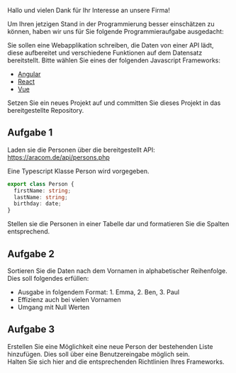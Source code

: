 Hallo und vielen Dank für Ihr Interesse an unsere Firma!

Um Ihren jetzigen Stand in der Programmierung besser einschätzen zu können, haben wir uns für Sie folgende Programmieraufgabe ausgedacht:

Sie sollen eine Webapplikation schreiben, die Daten von einer API lädt, diese aufbereitet und verschiedene Funktionen auf dem Datensatz bereitstellt. Bitte wählen Sie eines der folgenden Javascript Frameworks:

- [Angular](https://angular.io/)
- [React](https://react.dev/)
- [Vue](https://vuejs.org/)

Setzen Sie ein neues Projekt auf und committen Sie dieses Projekt in das bereitgestellte Repository.


## Aufgabe 1
Laden sie die Personen über die bereitgestellt API: https://aracom.de/api/persons.php

Eine Typescript Klasse Person wird vorgegeben.

```typescript
export class Person {
  firstName: string;
  lastName: string;
  birthday: date;
}
```

Stellen sie die Personen in einer Tabelle dar und formatieren Sie die Spalten entsprechend.

## Aufgabe 2
Sortieren Sie die Daten nach dem Vornamen in alphabetischer Reihenfolge.
Dies soll folgendes erfüllen:
- Ausgabe in folgendem Format: 1. Emma, 2. Ben, 3. Paul
- Effizienz auch bei vielen Vornamen
- Umgang mit Null Werten
 
## Aufgabe 3
Erstellen Sie eine Möglichkeit eine neue Person der bestehenden Liste hinzufügen. Dies soll über eine Benutzereingabe möglich sein.  
Halten Sie sich hier and die entsprechenden Richtlinien Ihres Frameworks.
